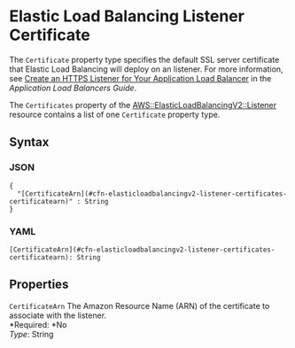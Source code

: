 # Elastic Load Balancing Listener Certificate<a name="aws-properties-elasticloadbalancingv2-listener-certificates"></a>

The `Certificate` property type specifies the default SSL server certificate that Elastic Load Balancing will deploy on an listener\. For more information, see [Create an HTTPS Listener for Your Application Load Balancer](http://docs.aws.amazon.com/elasticloadbalancing/latest/application/create-https-listener.html) in the *Application Load Balancers Guide*\.

The `Certificates` property of the [AWS::ElasticLoadBalancingV2::Listener](aws-resource-elasticloadbalancingv2-listener.md) resource contains a list of one `Certificate` property type\.

## Syntax<a name="w3ab2c21c14d838b7"></a>

### JSON<a name="aws-properties-elasticloadbalancingv2-listener-certificates-syntax.json"></a>

```
{
  "[CertificateArn](#cfn-elasticloadbalancingv2-listener-certificates-certificatearn)" : String
}
```

### YAML<a name="aws-properties-elasticloadbalancingv2-listener-certificates-syntax.yaml"></a>

```
[CertificateArn](#cfn-elasticloadbalancingv2-listener-certificates-certificatearn): String
```

## Properties<a name="w3ab2c21c14d838b9"></a>

`CertificateArn`  <a name="cfn-elasticloadbalancingv2-listener-certificates-certificatearn"></a>
The Amazon Resource Name \(ARN\) of the certificate to associate with the listener\.  
*Required: *No  
*Type*: String